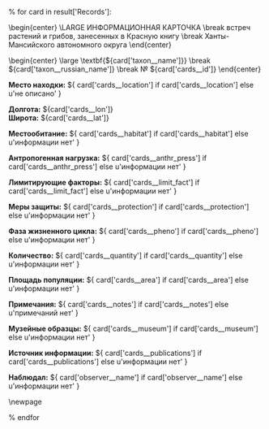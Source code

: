 % for card in result['Records']:
    
\begin{center}
\LARGE
ИНФОРМАЦИОННАЯ КАРТОЧКА \break встреч растений и грибов, занесенных в Красную книгу \break Ханты-Мансийского автономного округа
\end{center}

\begin{center}
\large
\textbf{${card['taxon__name']}} \break
${card['taxon__russian_name']} \break
№ ${card['cards__id']}
\end{center}

**Место находки:** ${ card['cards__location'] if card['cards__location'] else u'не описано' }

**Долгота:** ${card['cards__lon']}  
**Широта:** ${card['cards__lat']}

**Местообитание:** ${ card['cards__habitat'] if card['cards__habitat'] else u'информации нет' }

**Антропогенная нагрузка:** ${ card['cards__anthr_press'] if card['cards__anthr_press'] else u'информации нет' } 

**Лимитирующие факторы:** ${ card['cards__limit_fact'] if card['cards__limit_fact'] else u'информации нет' } 

**Меры защиты:** ${ card['cards__protection'] if card['cards__protection'] else u'информации нет' } 

**Фаза жизненного цикла:** ${ card['cards__pheno'] if card['cards__pheno'] else u'информации нет' }
 
**Количество:** ${ card['cards__quantity'] if card['cards__quantity'] else u'информации нет' } 

**Площадь популяции:** ${ card['cards__area'] if card['cards__area'] else u'информации нет' } 

**Примечания:** ${ card['cards__notes'] if card['cards__notes'] else u'примечаний нет' }  

**Музейные образцы:** ${ card['cards__museum'] if card['cards__museum'] else u'информации нет' } 

**Источник информации:** ${ card['cards__publications'] if card['cards__publications'] else u'информации нет' } 

**Наблюдал:** ${ card['observer__name'] if card['observer__name'] else u'информации нет' } 

<!--**Определил:** ${ card['cards__identifier'] if card['cards__identifier'] else u'информации нет' } -->

<!--**Вносил:** ${ card['cards__inserter'] if card['cards__inserter'] else u'информации нет' } -->

\newpage

% endfor